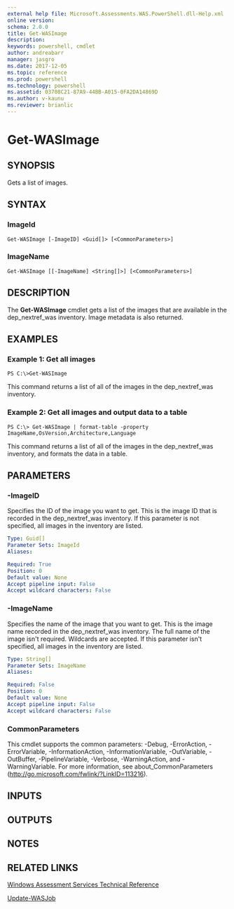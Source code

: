 ```yaml
---
external help file: Microsoft.Assessments.WAS.PowerShell.dll-Help.xml
online version: 
schema: 2.0.0
title: Get-WASImage
description: 
keywords: powershell, cmdlet
author: andreabarr
manager: jasgro
ms.date: 2017-12-05
ms.topic: reference
ms.prod: powershell
ms.technology: powershell
ms.assetid: 03708C21-87A9-44BB-A015-0FA2DA14869D
ms.author: v-kaunu
ms.reviewer: brianlic
---
```


# Get-WASImage

## SYNOPSIS
Gets a list of images.

## SYNTAX

### ImageId
```
Get-WASImage [-ImageID] <Guid[]> [<CommonParameters>]
```

### ImageName
```
Get-WASImage [[-ImageName] <String[]>] [<CommonParameters>]
```

## DESCRIPTION
The **Get-WASImage** cmdlet gets a list of the images that are available in the dep_nextref_was inventory.
Image metadata is also returned.

## EXAMPLES

### Example 1: Get all images
```
PS C:\>Get-WASImage
```

This command returns a list of all of the images in the dep_nextref_was inventory.

### Example 2: Get all images and output data to a table
```
PS C:\> Get-WASImage | format-table -property ImageName,OsVersion,Architecture,Language
```

This command returns a list of all of the images in the dep_nextref_was inventory, and formats the data in a table.

## PARAMETERS

### -ImageID
Specifies the ID of the image you want to get.
This is the image ID that is recorded in the dep_nextref_was inventory.
If this parameter is not specified, all images in the inventory are listed.

```yaml
Type: Guid[]
Parameter Sets: ImageId
Aliases: 

Required: True
Position: 0
Default value: None
Accept pipeline input: False
Accept wildcard characters: False
```

### -ImageName
Specifies the name of the image that you want to get.
This is the image name recorded in the dep_nextref_was inventory.
The full name of the image isn't required.
Wildcards are accepted.
If this parameter isn't specified, all images in the inventory are listed.

```yaml
Type: String[]
Parameter Sets: ImageName
Aliases: 

Required: False
Position: 0
Default value: None
Accept pipeline input: False
Accept wildcard characters: False
```

### CommonParameters
This cmdlet supports the common parameters: -Debug, -ErrorAction, -ErrorVariable, -InformationAction, -InformationVariable, -OutVariable, -OutBuffer, -PipelineVariable, -Verbose, -WarningAction, and -WarningVariable. For more information, see about_CommonParameters (http://go.microsoft.com/fwlink/?LinkID=113216).

## INPUTS

## OUTPUTS

## NOTES

## RELATED LINKS

[Windows Assessment Services Technical Reference](http://go.microsoft.com/fwlink/?LinkId=215628)

[Update-WASJob](./Update-WASJob.md)

